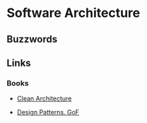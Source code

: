 # Software Architecture

## Buzzwords

<Buzzword text="Design Patterns"/>
<Buzzword text="Microservices"/>
<Buzzword text="Monolithic application"/>
<Buzzword text="Business Logic"/>
<Buzzword text="Model-View-Controller"/>

## Links

### Books

- [Clean Architecture](https://www.goodreads.com/book/show/18043011-clean-architecture)

- [Design Patterns. GoF](https://www.goodreads.com/book/show/85009.Design_Patterns)